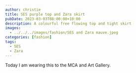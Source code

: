 ```yaml
---
author: christie
title: SES purple top and Zara skirt
pubDate: 2023-03-03T08:00:00+10:00
description: A colourful free flowing top and tight skirt
images:
  - ../../../images/fashion/SES and Zara mauve.jpeg
categories: [fashion]
tags:
  - SES
  - Zara
---
```


Today I am wearing this to the MCA and Art Gallery.
